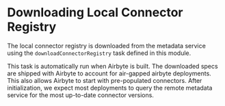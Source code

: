 # Downloading Local Connector Registry

The local connector registry is downloaded from the metadata service using the `downloadConnectorRegistry` task defined in this module.

This task is automatically run when Airbyte is built. The downloaded specs are shipped with Airbyte to account for air-gapped airbyte
deployments. This also allows Airbyte to start with pre-populated connectors. After initialization, we expect most deployments to query the remote
metadata service for the most up-to-date connector versions.
